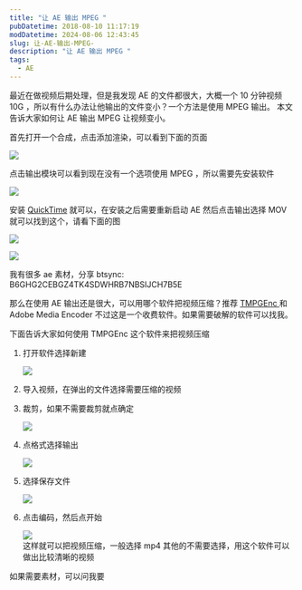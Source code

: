 ```yaml
---
title: "让 AE 输出 MPEG "
pubDatetime: 2018-08-10 11:17:19
modDatetime: 2024-08-06 12:43:45
slug: 让-AE-输出-MPEG-
description: "让 AE 输出 MPEG "
tags:
  - AE
---
```





最近在做视频后期处理，但是我发现 AE 的文件都很大，大概一个 10 分钟视频 10G ，所以有什么办法让他输出的文件变小？一个方法是使用 MPEG 输出。
本文告诉大家如何让 AE 输出 MPEG 让视频变小。

<!--more-->


<!-- CreateTime:2018/8/10 19:17:19 -->

<!-- 标签：AE -->

首先打开一个合成，点击添加渲染，可以看到下面的页面

![](images/img-34fdad35-5dfe-a75b-2b4b-8c5e313038e2%2F20171215165340-modify-ea3d6918e15829d8d0e466fd84fbe884.jpg)

点击输出模块可以看到现在没有一个选项使用 MPEG ，所以需要先安装软件 

![](images/img-34fdad35-5dfe-a75b-2b4b-8c5e313038e2%2F2017121516556-modify-9498264dab603f9a3475f0c2eecae1ab.jpg)

安装 [QuickTime](http://download.csdn.net/download/lindexi_gd/10160598 ) 就可以，在安装之后需要重新启动 AE 然后点击输出选择 MOV 就可以找到这个，请看下面的图

![](images/img-34fdad35-5dfe-a75b-2b4b-8c5e313038e2%2F20171215165911-modify-cf035087c4a53fe8ab2ec16cfa477801.jpg)

![](images/img-34fdad35-5dfe-a75b-2b4b-8c5e313038e2%2F20171215172352017-modify-d0acc89d00df98c185a4210c23b34f9e.jpg)

我有很多 ae 素材，分享 btsync: B6GHG2CEBGZ4TK4SDWHRB7NBSIJCH7B5E

那么在使用 AE 输出还是很大，可以用哪个软件把视频压缩？推荐 [TMPGEnc ](http://tmpgenc.pegasys-inc.com/en/product/tvmw6.html ) 和 Adobe Media Encoder 不过这是一个收费软件。如果需要破解的软件可以找我。

下面告诉大家如何使用 TMPGEnc 这个软件来把视频压缩

1. 打开软件选择新建

   ![](images/img-34fdad35-5dfe-a75b-2b4b-8c5e313038e2%2F20171215172352017-modify-71838a1a2a77a53b83a36d4c89bc07ef.jpg)

1. 导入视频，在弹出的文件选择需要压缩的视频

1. 裁剪，如果不需要裁剪就点确定

   ![](images/img-34fdad35-5dfe-a75b-2b4b-8c5e313038e2%2F20171215172352017-modify-67bf71dd4aac644cf458795b1d4f0193.jpg)

1. 点格式选择输出

   ![](images/img-34fdad35-5dfe-a75b-2b4b-8c5e313038e2%2F20171215172352017-modify-640ec7c889261586dc3538aef6942d4f.jpg)

1. 选择保存文件   

   ![](images/img-34fdad35-5dfe-a75b-2b4b-8c5e313038e2%2F20171215172352017-modify-1b2b9bde6f2c6eedb361c760db1e3df5.jpg)

1. 点击编码，然后点开始

   ![](images/img-34fdad35-5dfe-a75b-2b4b-8c5e313038e2%2F20171215172352017-modify-d0e91af9e30885e7793b970c6a4ccedf.jpg)   
这样就可以把视频压缩，一般选择 mp4 其他的不需要选择，用这个软件可以做出比较清晰的视频

如果需要素材，可以问我要

